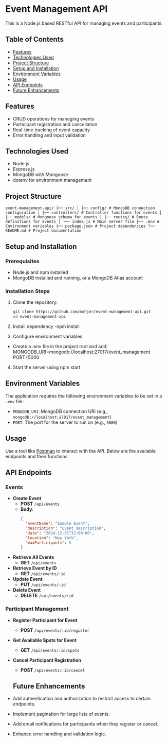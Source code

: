 # Event Management API

This is a Node.js based RESTful API for managing events and participants.

## Table of Contents

- [Features](#features)
- [Technologies Used](#technologies-used)
- [Project Structure](#project-structure)
- [Setup and Installation](#setup-and-installation)
- [Environment Variables](#environment-variables)
- [Usage](#usage)
- [API Endpoints](#api-endpoints)
- [Future Enhancements](#future-enhancements)

## Features

- CRUD operations for managing events
- Participant registration and cancellation
- Real-time tracking of event capacity
- Error handling and input validation

## Technologies Used

- Node.js
- Express.js
- MongoDB with Mongoose
- dotenv for environment management

## Project Structure

`event-management-api/
├── src/
│ ├── config/ # MongoDB connection configuration
│ ├── controllers/ # Controller functions for events
│ ├── models/ # Mongoose schema for events
│ ├── routes/ # Route definitions for events
│ └── index.js # Main server file
├── .env # Environment variables
├── package.json # Project dependencies
└── README.md # Project documentation
`
## Setup and Installation

### Prerequisites

- Node.js and npm installed
- MongoDB installed and running, or a MongoDB Atlas account

### Installation Steps

1. Clone the repository:

   ```bash
   git clone https://github.com/mohjnr/event-management-api.git
   cd event-management-api

   ```

2. Install dependency
   -npm install

3. Configure environment variables

- Create a .env file in the project root and add:
  MONGODB_URI=mongodb://localhost:27017/event_management
  PORT=5000

4. Start the server using npm start

## Environment Variables

The application requires the following environment variables to be set in a `.env` file:

- `MONGODB_URI`: MongoDB connection URI (e.g., `mongodb://localhost:27017/event_management`)
- `PORT`: The port for the server to run on (e.g., `5000`)

## Usage

Use a tool like [Postman](https://www.postman.com/) to interact with the API. Below are the available endpoints and their functions.

## API Endpoints

### Events

- **Create Event**
  - **POST** `/api/events`
  - **Body**:
    ```json
    {
      "eventName": "Sample Event",
      "description": "Event description",
      "date": "2024-12-31T12:00:00",
      "location": "New York",
      "maxParticipants": 5
    }
    ```
- **Retrieve All Events**
  - **GET** `/api/events`
- **Retrieve Event by ID**
  - **GET** `/api/events/:id`
- **Update Event**
  - **PUT** `/api/events/:id`
- **Delete Event**
  - **DELETE** `/api/events/:id`

### Participant Management

- **Register Participant for Event**
  - **POST** `/api/events/:id/register`
- **Get Available Spots for Event**
  - **GET** `/api/events/:id/spots`
- **Cancel Participant Registration**

  - **POST** `/api/events/:id/cancel`

  ## Future Enhancements

- Add authentication and authorization to restrict access to certain endpoints.
- Implement pagination for large lists of events.
- Add email notifications for participants when they register or cancel.
- Enhance error handling and validation logic.

